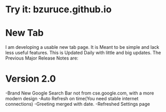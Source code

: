 # Try it: bzuruce.github.io
# New Tab
I am developing a usable new tab page. It is Meant to be simple and lack less useful features. This is Updated Daily with little and big updates. 
The Previous Major Release Notes are:
# Version 2.0
-Brand New Google Search Bar not from cse.google.com, with a more modern design
-Auto Refresh on time(You need stable internet connections)
-Greeting merged with date.
-Refreshed Settings page

